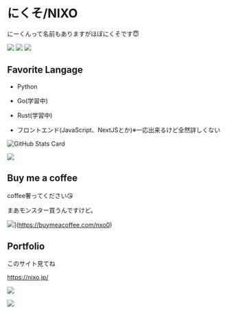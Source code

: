# にくそ/NIXO

にーくんって名前もありますがほぼにくそです😇

![](https://img.shields.io/badge/age-15-red) ![](https://img.shields.io/badge/birthday-2005%2F10%2F11-red) ![](https://img.shields.io/badge/Python-%E2%9D%A4-brightgreen)

## Favorite Langage

- Python

- Go(学習中)

- Rust(学習中)

- フロントエンド(JavaScript、NextJSとか)※一応出来るけど全然詳しくない

![GitHub Stats Card](https://github-readme-stats.vercel.app/api?username=nxo0)

![](https://github-readme-stats.vercel.app/api/top-langs/?username=zizi4n5)

## Buy me a coffee

coffee奢ってください😘

まあモンスター買うんですけど。

![](https://raw.githubusercontent.com/nxo0/nxo0/be22570023e56121ad4849c4781b9abbccaea395/BMC%20logo%2Bwordmark%20-%20White.svg)](https://buymeacoffee.com/nxo0)


## Portfolio

このサイト見てね

https://nixo.jp/

![](https://komarev.com/ghpvc/?username=nxo0)

![](https://raw.githubusercontent.com/nxo0/nxo0/main/slide-summary.png)
